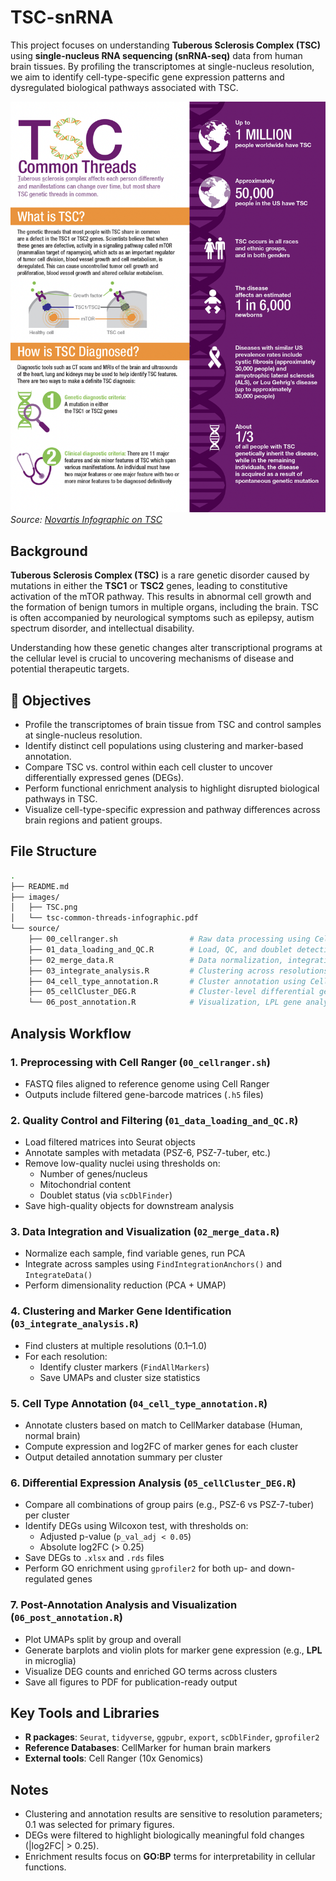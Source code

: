 # TSC-snRNA

This project focuses on understanding **Tuberous Sclerosis Complex (TSC)** using **single-nucleus RNA sequencing (snRNA-seq)** data from human brain tissues. By profiling the transcriptomes at single-nucleus resolution, we aim to identify cell-type-specific gene expression patterns and dysregulated biological pathways associated with TSC.



![TSC](./images/TSC.png)  
*Source: [Novartis Infographic on TSC](https://www.novartis.com/news/media-library/tuberous-sclerosis-complex-common-threads-infographic)*



## Background

**Tuberous Sclerosis Complex (TSC)** is a rare genetic disorder caused by mutations in either the **TSC1** or **TSC2** genes, leading to constitutive activation of the mTOR pathway. This results in abnormal cell growth and the formation of benign tumors in multiple organs, including the brain. TSC is often accompanied by neurological symptoms such as epilepsy, autism spectrum disorder, and intellectual disability.

Understanding how these genetic changes alter transcriptional programs at the cellular level is crucial to uncovering mechanisms of disease and potential therapeutic targets.



## 🎯 Objectives

- Profile the transcriptomes of brain tissue from TSC and control samples at single-nucleus resolution.
- Identify distinct cell populations using clustering and marker-based annotation.
- Compare TSC vs. control within each cell cluster to uncover differentially expressed genes (DEGs).
- Perform functional enrichment analysis to highlight disrupted biological pathways in TSC.
- Visualize cell-type-specific expression and pathway differences across brain regions and patient groups.



## File Structure

```bash
.
├── README.md
├── images/
│   ├── TSC.png
│   └── tsc-common-threads-infographic.pdf
└── source/
    ├── 00_cellranger.sh                # Raw data processing using Cell Ranger
    ├── 01_data_loading_and_QC.R        # Load, QC, and doublet detection
    ├── 02_merge_data.R                 # Data normalization, integration, and UMAP
    ├── 03_integrate_analysis.R         # Clustering across resolutions and marker gene detection
    ├── 04_cell_type_annotation.R       # Cluster annotation using CellMarker DB
    ├── 05_cellCluster_DEG.R            # Cluster-level differential gene expression analysis
    └── 06_post_annotation.R            # Visualization, LPL gene analysis, and enrichment
```



## Analysis Workflow

### 1. Preprocessing with Cell Ranger (`00_cellranger.sh`)
- FASTQ files aligned to reference genome using Cell Ranger
- Outputs include filtered gene-barcode matrices (`.h5` files)

### 2. Quality Control and Filtering (`01_data_loading_and_QC.R`)
- Load filtered matrices into Seurat objects
- Annotate samples with metadata (PSZ-6, PSZ-7-tuber, etc.)
- Remove low-quality nuclei using thresholds on:
  - Number of genes/nucleus
  - Mitochondrial content
  - Doublet status (via `scDblFinder`)
- Save high-quality objects for downstream analysis

### 3. Data Integration and Visualization (`02_merge_data.R`)
- Normalize each sample, find variable genes, run PCA
- Integrate across samples using `FindIntegrationAnchors()` and `IntegrateData()`
- Perform dimensionality reduction (PCA + UMAP)

### 4. Clustering and Marker Gene Identification (`03_integrate_analysis.R`)
- Find clusters at multiple resolutions (0.1–1.0)
- For each resolution:
  - Identify cluster markers (`FindAllMarkers`)
  - Save UMAPs and cluster size statistics

### 5. Cell Type Annotation (`04_cell_type_annotation.R`)
- Annotate clusters based on match to CellMarker database (Human, normal brain)
- Compute expression and log2FC of marker genes for each cluster
- Output detailed annotation summary per cluster

### 6. Differential Expression Analysis (`05_cellCluster_DEG.R`)
- Compare all combinations of group pairs (e.g., PSZ-6 vs PSZ-7-tuber) per cluster
- Identify DEGs using Wilcoxon test, with thresholds on:
  - Adjusted p-value (`p_val_adj < 0.05`)
  - Absolute log2FC (> 0.25)
- Save DEGs to `.xlsx` and `.rds` files
- Perform GO enrichment using `gprofiler2` for both up- and down-regulated genes

### 7. Post-Annotation Analysis and Visualization (`06_post_annotation.R`)
- Plot UMAPs split by group and overall
- Generate barplots and violin plots for marker gene expression (e.g., **LPL** in microglia)
- Visualize DEG counts and enriched GO terms across clusters
- Save all figures to PDF for publication-ready output


## Key Tools and Libraries

- **R packages**: `Seurat`, `tidyverse`, `ggpubr`, `export`, `scDblFinder`, `gprofiler2`
- **Reference Databases**: CellMarker for human brain markers
- **External tools**: Cell Ranger (10x Genomics)



## Notes

- Clustering and annotation results are sensitive to resolution parameters; 0.1 was selected for primary figures.
- DEGs were filtered to highlight biologically meaningful fold changes (|log2FC| > 0.25).
- Enrichment results focus on **GO:BP** terms for interpretability in cellular functions.
